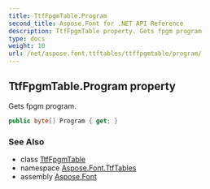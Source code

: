 ```yaml
---
title: TtfFpgmTable.Program
second_title: Aspose.Font for .NET API Reference
description: TtfFpgmTable property. Gets fpgm program
type: docs
weight: 10
url: /net/aspose.font.ttftables/ttffpgmtable/program/
---
```

## TtfFpgmTable.Program property

Gets fpgm program.

```csharp
public byte[] Program { get; }
```

### See Also

* class [TtfFpgmTable](../)
* namespace [Aspose.Font.TtfTables](../../../aspose.font.ttftables/)
* assembly [Aspose.Font](../../../)



